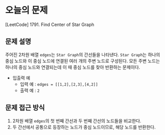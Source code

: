 
# 오늘의 문제
[LeetCode] 1791. Find Center of Star Graph

## 문제 설명
주어진 2차원 배열 `edges`는 `Star Graph`의 간선들을 나타낸다. `Star Graph`는 하나의 중심 노드와 이 중심 노드에 연결된 여러 개의 주변 노드로 구성된다. 
모든 주변 노드는 하나의 중심 노드와 연결되는데 이 때 중심 노드를 찾아 반환하는 문제이다. 
- 입출력 예 
  - 입력 예 : `edges = [[1,2],[2,3],[4,2]]`
  - 출력 예 : `2`

## 문제 접근 방식 
1. 2차원 배열 `edges`의 첫 번째 간선과 두 번째 간선의 노드들을 비교한다. 
2. 두 간선에서 공통으로 등장하는 노드가 중심 노드이므로, 해당 노드를 반환한다.




  
